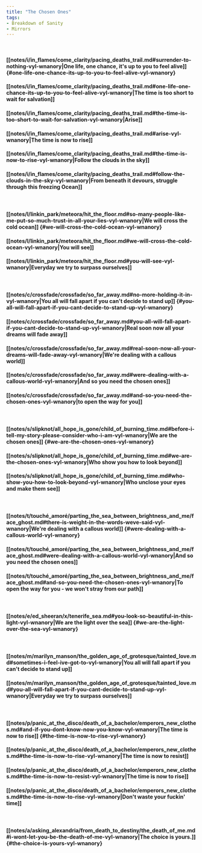 ```yaml
---
title: "The Chosen Ones"
tags:
- Breakdown of Sanity
- Mirrors
---
```

&nbsp;
#### [[notes/i/in_flames/come_clarity/pacing_deaths_trail.md#surrender-to-nothing-vyl-wnanory|One life, one chance, it's up to you to feel alive]] {#one-life-one-chance-its-up-to-you-to-feel-alive-vyl-wnanory}
#### [[notes/i/in_flames/come_clarity/pacing_deaths_trail.md#one-life-one-chance-its-up-to-you-to-feel-alive-vyl-wnanory|The time is too short to wait for salvation]]
#### [[notes/i/in_flames/come_clarity/pacing_deaths_trail.md#the-time-is-too-short-to-wait-for-salvation-vyl-wnanory|Arise]]
#### [[notes/i/in_flames/come_clarity/pacing_deaths_trail.md#arise-vyl-wnanory|The time is now to rise]]
#### [[notes/i/in_flames/come_clarity/pacing_deaths_trail.md#the-time-is-now-to-rise-vyl-wnanory|Follow the clouds in the sky]]
#### [[notes/i/in_flames/come_clarity/pacing_deaths_trail.md#follow-the-clouds-in-the-sky-vyl-wnanory|From beneath it devours, struggle through this freezing Ocean]]
&nbsp;
#### [[notes/l/linkin_park/meteora/hit_the_floor.md#so-many-people-like-me-put-so-much-trust-in-all-your-lies-vyl-wnanory|We will cross the cold ocean]] {#we-will-cross-the-cold-ocean-vyl-wnanory}
#### [[notes/l/linkin_park/meteora/hit_the_floor.md#we-will-cross-the-cold-ocean-vyl-wnanory|You will see]]
#### [[notes/l/linkin_park/meteora/hit_the_floor.md#you-will-see-vyl-wnanory|Everyday we try to surpass ourselves]]
&nbsp;
#### [[notes/c/crossfade/crossfade/so_far_away.md#no-more-holding-it-in-vyl-wnanory|You all will fall apart if you can't decide to stand up]] {#you-all-will-fall-apart-if-you-cant-decide-to-stand-up-vyl-wnanory}
#### [[notes/c/crossfade/crossfade/so_far_away.md#you-all-will-fall-apart-if-you-cant-decide-to-stand-up-vyl-wnanory|Real soon now all your dreams will fade away]]
#### [[notes/c/crossfade/crossfade/so_far_away.md#real-soon-now-all-your-dreams-will-fade-away-vyl-wnanory|We're dealing with a callous world]]
#### [[notes/c/crossfade/crossfade/so_far_away.md#were-dealing-with-a-callous-world-vyl-wnanory|And so you need the chosen ones]]
#### [[notes/c/crossfade/crossfade/so_far_away.md#and-so-you-need-the-chosen-ones-vyl-wnanory|to open the way for you]]
&nbsp;
#### [[notes/s/slipknot/all_hope_is_gone/child_of_burning_time.md#before-i-tell-my-story-please-consider-who-i-am-vyl-wnanory|We are the chosen ones]] {#we-are-the-chosen-ones-vyl-wnanory}
#### [[notes/s/slipknot/all_hope_is_gone/child_of_burning_time.md#we-are-the-chosen-ones-vyl-wnanory|Who show you how to look beyond]]
#### [[notes/s/slipknot/all_hope_is_gone/child_of_burning_time.md#who-show-you-how-to-look-beyond-vyl-wnanory|Who unclose your eyes and make them see]]
&nbsp;
#### [[notes/t/touché_amoré/parting_the_sea_between_brightness_and_me/face_ghost.md#there-is-weight-in-the-words-weve-said-vyl-wnanory|We're dealing with a callous world]] {#were-dealing-with-a-callous-world-vyl-wnanory}
#### [[notes/t/touché_amoré/parting_the_sea_between_brightness_and_me/face_ghost.md#were-dealing-with-a-callous-world-vyl-wnanory|And so you need the chosen ones]]
#### [[notes/t/touché_amoré/parting_the_sea_between_brightness_and_me/face_ghost.md#and-so-you-need-the-chosen-ones-vyl-wnanory|To open the way for you - we won't stray from our path]]
&nbsp;
#### [[notes/e/ed_sheeran/x/tenerife_sea.md#you-look-so-beautiful-in-this-light-vyl-wnanory|We are the light over the sea]] {#we-are-the-light-over-the-sea-vyl-wnanory}
&nbsp;
#### [[notes/m/marilyn_manson/the_golden_age_of_grotesque/tainted_love.md#sometimes-i-feel-ive-got-to-vyl-wnanory|You all will fall apart if you can't decide to stand up]]
#### [[notes/m/marilyn_manson/the_golden_age_of_grotesque/tainted_love.md#you-all-will-fall-apart-if-you-cant-decide-to-stand-up-vyl-wnanory|Everyday we try to surpass ourselves]]
&nbsp;
#### [[notes/p/panic_at_the_disco/death_of_a_bachelor/emperors_new_clothes.md#and-if-you-dont-know-now-you-know-vyl-wnanory|The time is now to rise]] {#the-time-is-now-to-rise-vyl-wnanory}
#### [[notes/p/panic_at_the_disco/death_of_a_bachelor/emperors_new_clothes.md#the-time-is-now-to-rise-vyl-wnanory|The time is now to resist]]
#### [[notes/p/panic_at_the_disco/death_of_a_bachelor/emperors_new_clothes.md#the-time-is-now-to-resist-vyl-wnanory|The time is now to rise]]
#### [[notes/p/panic_at_the_disco/death_of_a_bachelor/emperors_new_clothes.md#the-time-is-now-to-rise-vyl-wnanory|Don't waste your fuckin' time]]
&nbsp;
#### [[notes/a/asking_alexandria/from_death_to_destiny/the_death_of_me.md#i-wont-let-you-be-the-death-of-me-vyl-wnanory|The choice is yours.]] {#the-choice-is-yours-vyl-wnanory}
